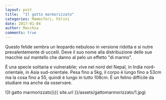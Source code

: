 ```yaml
---
layout: post
title:  "Il gatto marmorizzato"
categories: Mammiferi, Felini
date: 2017-01-04
author: Macchia
comments: true
---
```

Questo felide sembra un leopardo nebuloso in versione ridotta e si nutre prevalentemente di uccelli.
Deve il suo nome alla distribuzione delle sue macchie sul mantello che danno al pelo un effetto "di marmo".

È una specie solitaria e vulnerabile; vive nel nord del Nepal, in India nord-orientale, in Asia sud-orientale. Pesa fino a 5kg, il corpo è lungo fino a 53cm ma la cosa fino a 55, quindi è lungo in tutto 108cm. È un felino difficile da studiare ma anche da osservare.

![Il gatto marmorizzato]({{ site.url }}/assets/gattomarmorizzato/1.jpg)
